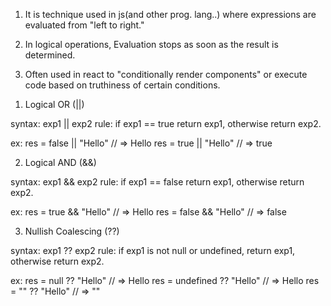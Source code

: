 <!-- ShotCircuit Evaluation -->

1. It is technique used in js(and other prog. lang..) where expressions are evaluated from "left to right."

2. In logical operations, Evaluation stops as soon as the result is determined.

3. Often used in react to "conditionally render components" or execute code based on truthiness of certain conditions.

<!-- Example -->

1. Logical OR (||)

syntax: exp1 || exp2
rule: if exp1 == true return exp1, otherwise return exp2.

ex:
res = false || "Hello" // => Hello
res = true || "Hello" // => true

<!-- ------------------------ -->

2. Logical AND (&&)

syntax: exp1 && exp2
rule: if exp1 == false return exp1, otherwise return exp2.

ex:
res = true && "Hello" // => Hello
res = false && "Hello" // => false

<!-- ------------------------ -->

3. Nullish Coalescing (??)

syntax: exp1 ?? exp2
rule: if exp1 is not null or undefined, return exp1, otherwise return exp2.

ex:
res = null ?? "Hello" // => Hello
res = undefined ?? "Hello" // => Hello
res = "" ?? "Hello" // => ""
